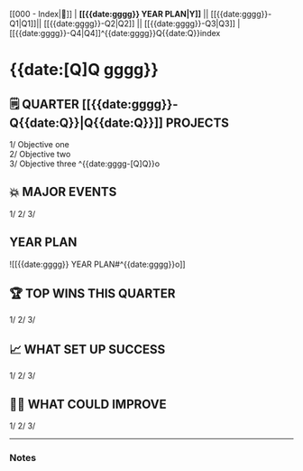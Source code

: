  [[000 - Index|🔼]] | **[[{{date:gggg}} YEAR PLAN|Y]]** || [[{{date:gggg}}-Q1|Q1]]|| [[{{date:gggg}}-Q2|Q2]] || [[{{date:gggg}}-Q3|Q3]] | [[{{date:gggg}}-Q4|Q4]]^{{date:gggg}}Q{{date:Q}}index
 
# {{date:[Q]Q gggg}}  
  

## 🗒️ QUARTER [[{{date:gggg}}-Q{{date:Q}}|Q{{date:Q}}]] PROJECTS
1/ Objective one  
2/ Objective two  
3/ Objective three ^{{date:gggg-[Q]Q}}o

## 💥 MAJOR EVENTS
1/
2/
3/ 

## YEAR PLAN
![[{{date:gggg}} YEAR PLAN#^{{date:gggg}}o]]


## 🏆 TOP WINS THIS QUARTER
1/
2/
3/

## 📈 WHAT SET UP SUCCESS
1/
2/
3/

## 🙇‍♀ WHAT COULD IMPROVE
1/
2/
3/

  
---  
  
### Notes